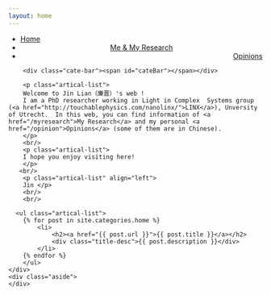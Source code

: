 ```yaml
---
layout: home
---
```


<div class="index-content home">
    <div class="section">
        <ul class="artical-cate">
            <li class="on" style="text-align:left"><a href="/"><span>Home</span></a></li>
            <li style="text-align:center"><a href="/myresearch"><span>Me & My Research</span></a></li>
            <li style="text-align:right"><a href="/opinion"><span>Opinions</span></a></li>
</ul>

        <div class="cate-bar"><span id="cateBar"></span></div>

        <p class="artical-list"> 
        Welcome to Jin Lian（廉晋）'s web ! 
        I am a PhD researcher working in Light in Complex  Systems group (<a href="http://touchablephysics.com/nanolinx/">LINX</a>), Unversity of Utrecht.  In this web, you can find information of <a href="/myresearch">My Research</a> and my personal <a href="/opinion">Opinions</a> (some of them are in Chinese).
        </p>
        <br/>     
        <p class="artical-list"> 
        I hope you enjoy visiting here! 
        </p>
       <br/>      
        <p class="artical-list" align="left"> 
        Jin </p>
        <br/>
        <br/>

      <ul class="artical-list">
        {% for post in site.categories.home %}
            <li>
                <h2><a href="{{ post.url }}">{{ post.title }}</a></h2>
                <div class="title-desc">{{ post.description }}</div>
            </li>
        {% endfor %}
        </ul> 
    </div>
    <div class="aside">
    </div>
</div>


